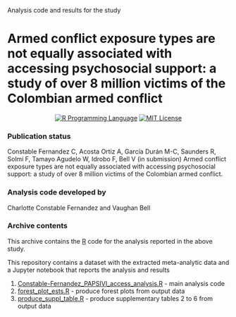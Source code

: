 Analysis code and results for the study

# Armed conflict exposure types are not equally associated with accessing psychosocial support: a study of over 8 million victims of the Colombian armed conflict

<p align="center">
	<a href="https://en.wikipedia.org/wiki/R_(programming_language)"><img
		alt="R Programming Language"
		src="https://img.shields.io/badge/Language-R-%232268BB.svg"></a>
	<a href="https://opensource.org/licenses/MIT"><img
		alt="MIT License"
		src="https://img.shields.io/badge/license-MIT-blue.svg"></a>
</p>

### Publication status
Constable Fernandez C, Acosta Ortiz A, García Durán M-C, Saunders R, Solmi F, Tamayo Agudelo W, Idrobo F, Bell V (in submission) Armed conflict exposure types are not equally associated with accessing psychosocial support: a study of over 8 million victims of the Colombian armed conflict.

### Analysis code developed by
Charlotte Constable Fernandez and Vaughan Bell

### Archive contents
This archive contains the [R](https://en.wikipedia.org/wiki/R_(programming_language)) code for the analysis reported in the above study.

This repository contains a dataset with the extracted meta-analytic data and a Jupyter notebook that reports the analysis and results

1.  [Constable-Fernandez_PAPSIVI_access_analysis.R](https://github.com/vaughanbell/papsivi_access/blob/main/Constable-Fernandez_PAPSIVI_access_analysis.R) - main analysis code
2.  [forest_plot_ests.R](https://github.com/vaughanbell/papsivi_access/blob/main/forest_plot_ests.R) - produce forest plots from output data
3.  [produce_suppl_table.R](https://github.com/vaughanbell/papsivi_access/blob/main/produce_suppl_table.R) - produce supplementary tables 2 to 6 from output data

